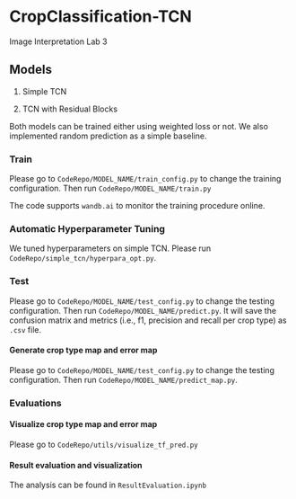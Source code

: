 # CropClassification-TCN
 Image Interpretation Lab 3

## Models

1. Simple TCN

2. TCN with Residual Blocks

Both models can be trained either using weighted loss or not. We also implemented random prediction as a simple baseline.

### Train

Please go to `CodeRepo/MODEL_NAME/train_config.py` to change the training configuration. Then run `CodeRepo/MODEL_NAME/train.py`

The code supports `wandb.ai` to monitor the training procedure online.

### Automatic Hyperparameter Tuning

We tuned hyperparameters on simple TCN. Please run `CodeRepo/simple_tcn/hyperpara_opt.py`.

### Test

Please go to `CodeRepo/MODEL_NAME/test_config.py` to change the testing configuration. Then run `CodeRepo/MODEL_NAME/predict.py`. It will save the confusion matrix and metrics (i.e., f1, precision and recall per crop type) as `.csv` file.

#### Generate crop type map and error map

Please go to `CodeRepo/MODEL_NAME/test_config.py` to change the testing configuration. Then run `CodeRepo/MODEL_NAME/predict_map.py`.

### Evaluations  

#### Visualize crop type map and error map

Please go to `CodeRepo/utils/visualize_tf_pred.py`

#### Result evaluation and visualization

The analysis can be found in `ResultEvaluation.ipynb`


